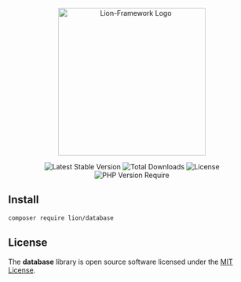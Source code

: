 <p align="center">
  <a href="https://lion-client.vercel.app/" target="_blank">
    <img
         src="https://user-images.githubusercontent.com/56183278/230516080-096130be-e474-4f3a-a78a-44d3973ff715.png"
         width="300"
         alt="Lion-Framework Logo"
    >
  </a>
</p>

<p align="center">
  <img src="http://poser.pugx.org/lion/database/v" alt="Latest Stable Version">
  <img src="http://poser.pugx.org/lion/database/downloads" alt="Total Downloads">
  <img src="http://poser.pugx.org/lion/database/license" alt="License">
  <img src="http://poser.pugx.org/lion/database/require/php" alt="PHP Version Require">
</p>

## Install
```bash
composer require lion/database
```

## License
The <strong>database</strong> library is open source software licensed under the [MIT License](https://github.com/lion-packages/database/blob/main/LICENSE).
